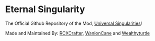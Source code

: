 # Eternal Singularity
The Official Github Repository of the Mod, <a href="x">Universal Singularities</a>!

Made and Maintained By:
<a href="https://github.com/RCXCrafter">RCXCrafter</a>, <a href="https://github.com/Wanioncane">WanionCane</a> and <a href="https://github.com/Wealthyturtle">Wealthyturtle</a>
